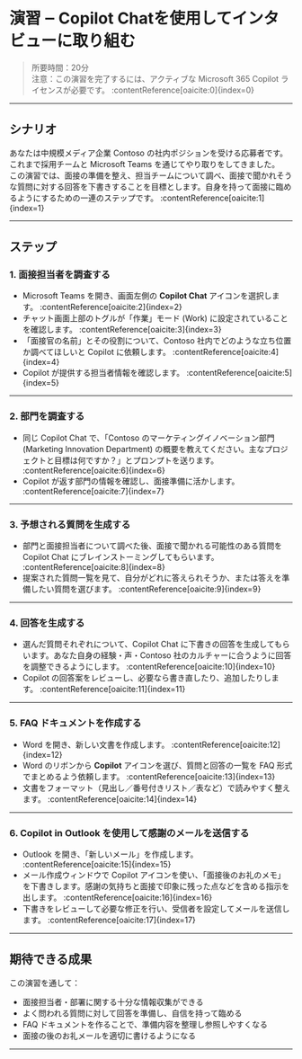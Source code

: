 # 演習 ‒ Copilot Chatを使用してインタビューに取り組む

> 所要時間：20分  
> 注意：この演習を完了するには、アクティブな Microsoft 365 Copilot ライセンスが必要です。 :contentReference[oaicite:0]{index=0}

---

## シナリオ

あなたは中規模メディア企業 Contoso の社内ポジションを受ける応募者です。これまで採用チームと Microsoft Teams を通じてやり取りをしてきました。  
この演習では、面接の準備を整え、担当チームについて調べ、面接で聞かれそうな質問に対する回答を下書きすることを目標とします。自身を持って面接に臨めるようにするための一連のステップです。 :contentReference[oaicite:1]{index=1}

---

## ステップ

### 1. 面接担当者を調査する

- Microsoft Teams を開き、画面左側の **Copilot Chat** アイコンを選択します。 :contentReference[oaicite:2]{index=2}  
- チャット画面上部のトグルが「作業」モード (Work) に設定されていることを確認します。 :contentReference[oaicite:3]{index=3}  
- 「面接官の名前」とその役割について、Contoso 社内でどのような立ち位置か調べてほしいと Copilot に依頼します。 :contentReference[oaicite:4]{index=4}  
- Copilot が提供する担当者情報を確認します。 :contentReference[oaicite:5]{index=5}

---

### 2. 部門を調査する

- 同じ Copilot Chat で、「Contoso のマーケティングイノベーション部門 (Marketing Innovation Department) の概要を教えてください。主なプロジェクトと目標は何ですか？」とプロンプトを送ります。 :contentReference[oaicite:6]{index=6}  
- Copilot が返す部門の情報を確認し、面接準備に活かします。 :contentReference[oaicite:7]{index=7}

---

### 3. 予想される質問を生成する

- 部門と面接担当者について調べた後、面接で聞かれる可能性のある質問を Copilot Chat にブレインストーミングしてもらいます。 :contentReference[oaicite:8]{index=8}  
- 提案された質問一覧を見て、自分がどれに答えられそうか、または答えを準備したい質問を選びます。 :contentReference[oaicite:9]{index=9}

---

### 4. 回答を生成する

- 選んだ質問それぞれについて、Copilot Chat に下書きの回答を生成してもらいます。あなた自身の経験・声・Contoso 社のカルチャーに合うように回答を調整できるようにします。 :contentReference[oaicite:10]{index=10}  
- Copilot の回答案をレビューし、必要なら書き直したり、追加したりします。 :contentReference[oaicite:11]{index=11}

---

### 5. FAQ ドキュメントを作成する

- Word を開き、新しい文書を作成します。 :contentReference[oaicite:12]{index=12}  
- Word のリボンから **Copilot** アイコンを選び、質問と回答の一覧を FAQ 形式でまとめるよう依頼します。 :contentReference[oaicite:13]{index=13}  
- 文書をフォーマット（見出し／番号付きリスト／表など）で読みやすく整えます。 :contentReference[oaicite:14]{index=14}

---

### 6. Copilot in Outlook を使用して感謝のメールを送信する

- Outlook を開き、「新しいメール」を作成します。 :contentReference[oaicite:15]{index=15}  
- メール作成ウィンドウで Copilot アイコンを使い、「面接後のお礼のメモ」を下書きします。感謝の気持ちと面接で印象に残った点などを含める指示を出します。 :contentReference[oaicite:16]{index=16}  
- 下書きをレビューして必要な修正を行い、受信者を設定してメールを送信します。 :contentReference[oaicite:17]{index=17}

---

## 期待できる成果

この演習を通して：

- 面接担当者・部署に関する十分な情報収集ができる  
- よく問われる質問に対して回答を準備し、自信を持って臨める  
- FAQ ドキュメントを作ることで、準備内容を整理し参照しやすくなる  
- 面接の後のお礼メールを適切に書けるようになる  

---

